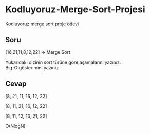 # Kodluyoruz-Merge-Sort-Projesi
Kodluyoruz merge sort proje ödevi

## Soru 
[16,21,11,8,12,22] -> Merge Sort

Yukarıdaki dizinin sort türüne göre aşamalarını yazınız.  
Big-O gösterimini yazınız

## Cevap

[8, 21, 11, 16, 12, 22]

[8, 11, 21, 16, 12, 22]

[8, 11, 12, 16, 21, 22]


O(NlogN)
